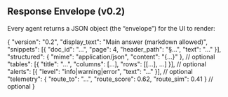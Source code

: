 ## Response Envelope (v0.2)

Every agent returns a JSON object (the “envelope”) for the UI to render:

{
  "version": "0.2",
  "display_text": "Main answer (markdown allowed)",
  "snippets": [{ "doc_id": "...", "page": 4, "header_path": "§...", "text": "..." }],
  "structured": { "mime": "application/json", "content": "{...}" },   // optional
  "tables": [{ "title": "...", "columns": [...], "rows": [[...], ...] }], // optional
  "alerts": [{ "level": "info|warning|error", "text": "..." }],       // optional
  "telemetry": { "route_to": "...", "route_score": 0.62, "route_sim": 0.41 } // optional
}
